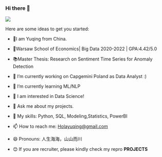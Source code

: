 ### Hi there 👋

![](https://github-readme-stats.vercel.app/api?username=Yuqing)

Here are some ideas to get you started:

- 👧I am Yuqing from China.
- 🏫Warsaw School of Economics| Big Data 2020-2022 | GPA:4.42/5.0 
- 📚Master Thesis: Research on Sentiment Time Series for Anomaly Detection

- 🔭 I’m currently working on Capgemini Poland as Data Analyst :)
- 🌱 I’m currently learning ML/NLP
- 🤔 I am interested in Data Science!
- 💬 Ask me about my projects.
- 🚀 My skills: Python, SQL, Modeling,Statistics, PowerBI
- 📫 How to reach me: Holayuqing@gmail.com
- 😄 Pronouns: 人生海海，山山而川
- 😊 If you are recruiter, please kindly check my repro **PROJECTS** 
